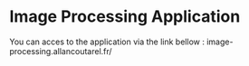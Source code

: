 # Image Processing Application
 
You can acces to the application via the link bellow :
image-processing.allancoutarel.fr/
